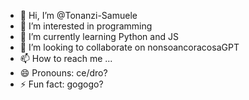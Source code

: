 - 👋 Hi, I’m @Tonanzi-Samuele
- 👀 I’m interested in programming
- 🌱 I’m currently learning Python and JS
- 💞️ I’m looking to collaborate on nonsoancoracosaGPT
- 📫 How to reach me ...
- 😄 Pronouns: ce/dro?
- ⚡ Fun fact: gogogo?
